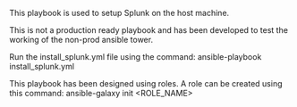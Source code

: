 This playbook is used to setup Splunk on the host machine.

This is not a production ready playbook and has been developed to test the working of the non-prod ansible tower.

Run the install_splunk.yml file using the command: ansible-playbook install_splunk.yml

This playbook has been designed using roles. A role can be created using this command: ansible-galaxy init <ROLE_NAME>
